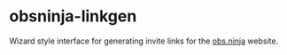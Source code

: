 # obsninja-linkgen

Wizard style interface for generating invite links for the [obs.ninja](https://obs.ninja) website.

